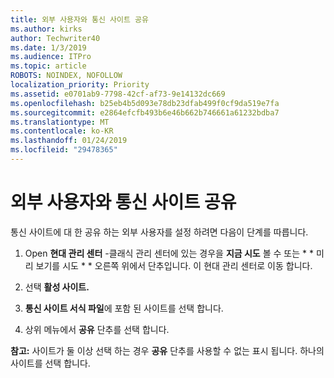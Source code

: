 ```yaml
---
title: 외부 사용자와 통신 사이트 공유
ms.author: kirks
author: Techwriter40
ms.date: 1/3/2019
ms.audience: ITPro
ms.topic: article
ROBOTS: NOINDEX, NOFOLLOW
localization_priority: Priority
ms.assetid: e0701ab9-7798-42cf-af73-9e14132dc669
ms.openlocfilehash: b25eb4b5d093e78db23dfab499f0cf9da519e7fa
ms.sourcegitcommit: e2864efcfb493b6e46b662b746661a61232bdba7
ms.translationtype: MT
ms.contentlocale: ko-KR
ms.lasthandoff: 01/24/2019
ms.locfileid: "29478365"
---
```

# <a name="share-a-communication-site-with-external-users"></a>외부 사용자와 통신 사이트 공유

통신 사이트에 대 한 공유 하는 외부 사용자를 설정 하려면 다음이 단계를 따릅니다. 
  
1. Open **현대 관리 센터** -클래식 관리 센터에 있는 경우을 **지금 시도** 볼 수 또는 * * 미리 보기를 시도 * * 오른쪽 위에서 단추입니다. 이 현대 관리 센터로 이동 합니다. 
  
2. 선택 **활성 사이트.**
  
3. **통신 사이트 서식 파일**에 포함 된 사이트를 선택 합니다. 
  
4. 상위 메뉴에서 **공유** 단추를 선택 합니다. 
  
 **참고:** 사이트가 둘 이상 선택 하는 경우 **공유** 단추를 사용할 수 없는 표시 됩니다. 하나의 사이트를 선택 합니다. 
  


